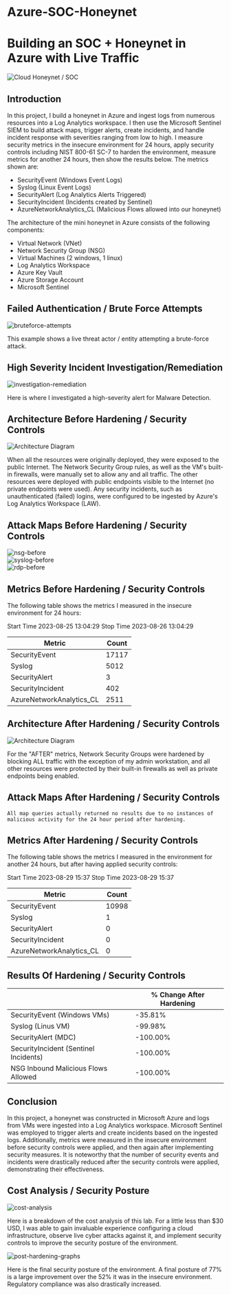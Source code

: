 # Azure-SOC-Honeynet
# Building an SOC + Honeynet in Azure with Live Traffic
![Cloud Honeynet / SOC](https://camo.githubusercontent.com/34f1d947cc00bc943970a1206dec7bfda42540fe98df09c6bfaba03e150edf78/68747470733a2f2f692e696d6775722e636f6d2f4937727a67376c2e6a7067)

## Introduction

In this project, I build a honeynet in Azure and ingest logs from numerous resources into a Log Analytics workspace. I then use the Microsoft Sentinel SIEM to build attack maps, trigger alerts, create incidents, and handle incident response with severities ranging from low to high. I measure security metrics in the insecure environment for 24 hours, apply security controls including NIST 800-61 SC-7 to harden the environment, measure metrics for another 24 hours, then show the results below. The metrics shown are:

- SecurityEvent (Windows Event Logs)
- Syslog (Linux Event Logs)
- SecurityAlert (Log Analytics Alerts Triggered)
- SecurityIncident (Incidents created by Sentinel)
- AzureNetworkAnalytics_CL (Malicious Flows allowed into our honeynet)

The architecture of the mini honeynet in Azure consists of the following components:

- Virtual Network (VNet)
- Network Security Group (NSG)
- Virtual Machines (2 windows, 1 linux)
- Log Analytics Workspace
- Azure Key Vault
- Azure Storage Account
- Microsoft Sentinel

## Failed Authentication / Brute Force Attempts
![bruteforce-attempts](https://github.com/quadicyber/Azure-SOC-Honeynet/assets/104177919/35e3ece2-ee4d-4d6f-8558-77f2b85741f1)

This example shows a live threat actor / entity attempting a brute-force attack.

## High Severity Incident Investigation/Remediation
![investigation-remediation](https://github.com/quadicyber/Azure-SOC-Honeynet/assets/104177919/44f1e890-137b-443a-b942-e65630eb649e)

Here is where I investigated a high-severity alert for Malware Detection.

## Architecture Before Hardening / Security Controls
![Architecture Diagram](https://i.imgur.com/aBDwnKb.jpg)

When all the resources were originally deployed, they were exposed to the public Internet. The Network Security Group rules, as well as the VM's built-in firewalls, were manually set to allow any and all traffic. The other resources were deployed with public endpoints visible to the Internet (no private endpoints were used). Any security incidents, such as unauthenticated (failed) logins, were configured to be ingested by Azure's Log Analytics Workspace (LAW).


## Attack Maps Before Hardening / Security Controls
![nsg-before](https://github.com/quadicyber/Azure-SOC-Honeynet/assets/104177919/89155d59-9257-4dd6-93bc-5b0165b5264d)<br>
![syslog-before](https://github.com/quadicyber/Azure-SOC-Honeynet/assets/104177919/83c5417f-c643-4e28-a8ac-f1d7013581a3)<br>
![rdp-before](https://github.com/quadicyber/Azure-SOC-Honeynet/assets/104177919/23c65d29-509f-47d1-929f-ee8b6fe1dbbe)<br>

## Metrics Before Hardening / Security Controls

The following table shows the metrics I measured in the insecure environment for 24 hours:

Start Time 2023-08-25 13:04:29
Stop Time 2023-08-26 13:04:29

| Metric                   | Count
| ------------------------ | -----
| SecurityEvent            | 17117
| Syslog                   | 5012
| SecurityAlert            | 3
| SecurityIncident         | 402
| AzureNetworkAnalytics_CL | 2511


## Architecture After Hardening / Security Controls
![Architecture Diagram](https://i.imgur.com/YQNa9Pp.jpg)

For the "AFTER" metrics, Network Security Groups were hardened by blocking ALL traffic with the exception of my admin workstation, and all other resources were protected by their built-in firewalls as well as private endpoints being enabled.

## Attack Maps After Hardening / Security Controls

```All map queries actually returned no results due to no instances of malicious activity for the 24 hour period after hardening.```

## Metrics After Hardening / Security Controls

The following table shows the metrics I measured in the environment for another 24 hours, but after having applied security controls:

Start Time 2023-08-29 15:37
Stop Time	2023-08-29 15:37

| Metric                   | Count
| ------------------------ | -----
| SecurityEvent            | 10998
| Syslog                   | 1
| SecurityAlert            | 0
| SecurityIncident         | 0
| AzureNetworkAnalytics_CL | 0

## Results Of Hardening / Security Controls
|                   | % Change After Hardening
| ------------------------ | -----
| SecurityEvent (Windows VMs)           | -35.81%
| Syslog (Linus VM)                  | -99.98%
| SecurityAlert (MDC)           | -100.00%
| SecurityIncident (Sentinel Incidents)        | -100.00%
| NSG Inbound Malicious Flows Allowed | -100.00%

## Conclusion

In this project, a honeynet was constructed in Microsoft Azure and logs from VMs were ingested into a Log Analytics workspace. Microsoft Sentinel was employed to trigger alerts and create incidents based on the ingested logs. Additionally, metrics were measured in the insecure environment before security controls were applied, and then again after implementing security measures. It is noteworthy that the number of security events and incidents were drastically reduced after the security controls were applied, demonstrating their effectiveness.

## Cost Analysis / Security Posture
![cost-analysis](https://github.com/quadicyber/Azure-SOC-Honeynet/assets/104177919/fa9e3145-0da2-436c-a489-401ef133caae)

Here is a breakdown of the cost analysis of this lab. For a little less than $30 USD, I was able to gain invaluable experience configuring a cloud infrastructure, observe live cyber attacks against it, and implement security controls to improve the security posture of the environment.

![post-hardening-graphs](https://github.com/quadicyber/Azure-SOC-Honeynet/assets/104177919/d354f1e9-74e4-43c1-b825-c9508ad42f09)

Here is the final security posture of the environment. A final posture of 77% is a large improvement over the 52% it was in the insecure environment. Regulatory compliance was also drastically increased.

